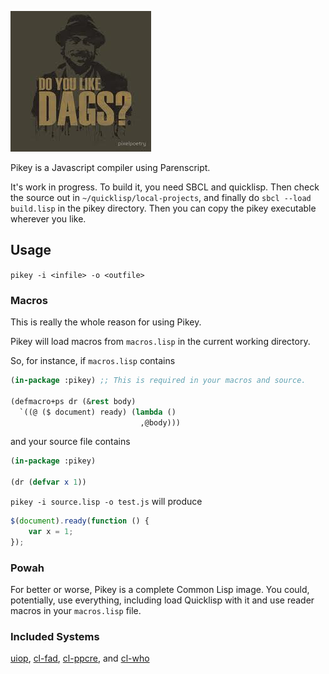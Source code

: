 
![](dags.jpg)

Pikey is a Javascript compiler using Parenscript.

It's work in progress.  To build it, you need SBCL and quicklisp.  Then check the source out in `~/quicklisp/local-projects`, and finally do `sbcl --load build.lisp` in the pikey directory.  Then you can copy the pikey executable wherever you like.

## Usage

`pikey -i <infile> -o <outfile>`

### Macros

This is really the whole reason for using Pikey.

Pikey will load macros from `macros.lisp` in the current working directory.

So, for instance, if `macros.lisp` contains

``` lisp
(in-package :pikey) ;; This is required in your macros and source.

(defmacro+ps dr (&rest body)
  `((@ ($ document) ready) (lambda ()
                             ,@body)))
```

and your source file contains

``` lisp
(in-package :pikey)

(dr (defvar x 1))
```

`pikey -i source.lisp -o test.js` will produce

``` javascript
$(document).ready(function () {
    var x = 1;
});
```

### Powah

For better or worse, Pikey is a complete Common Lisp image.  You could, potentially, use everything, including load Quicklisp with it and use reader macros in your `macros.lisp` file.

### Included Systems

[uiop](http://quickdocs.org/uiop), [cl-fad](http://quickdocs.org/cl-fad/), [cl-ppcre](http://quickdocs.org/cl-ppcre), and [cl-who](http://quickdocs.org/cl-who)
